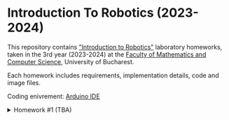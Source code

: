 # Introduction To Robotics (2023-2024)

This repository contains <a href="https://www.facebook.com/unibuc.robotics/">"Introduction to Robotics"</a> laboratory homeworks, taken in the 3rd year (2023-2024) at the <a href="https://fmi.unibuc.ro/en/">Faculty of Mathematics and Computer Science</a>, University of Bucharest. 

Each homework includes requirements, implementation details, code and image files.

Coding enivrement: <a href="https://www.arduino.cc/en/software">Arduino IDE</a>

<details>

<summary>
Homework #1 (TBA)
</summary>

##COMING SOON :wink:

</details>

